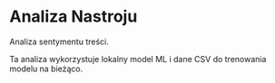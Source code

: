 # Analiza Nastroju

Analiza sentymentu treści.

Ta analiza wykorzystuje lokalny model ML i dane CSV do trenowania modelu na bieżąco.